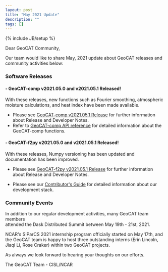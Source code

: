 ```yaml
---
layout: post
title: "May 2021 Update"
description: ""
tags: []
---
```

{% include JB/setup %}

Dear GeoCAT Community,

Our team would like to share May, 2021 update 
about GeoCAT releases and community activities below:  

### Software Releases

#### - GeoCAT-comp v2021.05.0 and v2021.05.1 Released!
With these releases, new functions such as Fourier smoothing, atmospheric
moisture calculations, and heat index have been made available.

- Please see
  [GeoCAT-comp v2021.05.1 Release](https://github.com/NCAR/geocat-comp/releases/tag/v2021.05.1)
  for further information about Release and Developer Notes.
- Refer to
  [GeoCAT-comp API reference](https://geocat-comp.readthedocs.io/en/latest/api.html)
  for detailed information about the GeoCAT-comp functions.

#### - GeoCAT-f2py v2021.05.0 and v2021.05.1 Released!
With these releases, Numpy versioning has been updated and documentation has been improved.

- Please see 
[GeoCAT-f2py v2021.05.1 Release](https://github.com/NCAR/geocat-f2py/releases/tag/v2021.05.1)
for further information about Release and Developer Notes.

- Please see our 
[Contributor's Guide](https://geocat.ucar.edu/pages/contributing.html) 
for detailed information about our development stack. 

### Community Events

In addition to our regular development activities, many GeoCAT team members  
attended the Dask Distributed Summit between May 19th - 21st, 2021.

NCAR's SIParCS 2021 internship program officially started on May 17th, and the
GeoCAT team is happy to host three outstanding interns (Erin Lincoln, Jiaqi Li, 
Rose Craker) within two GeoCAT projects.

As always we look forward to hearing your thoughts on our efforts.

The GeoCAT Team - CISL/NCAR
